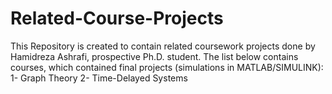 # Related-Course-Projects
This Repository is created to contain related coursework projects done by Hamidreza Ashrafi, prospective Ph.D. student.
The list below contains courses, which contained final projects (simulations in MATLAB/SIMULINK):
1- Graph Theory
2- Time-Delayed Systems
